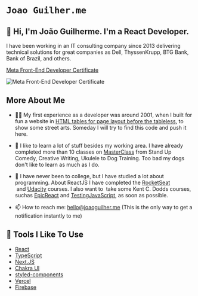 # ```Joao Guilher.me ```

👋 Hi, I'm João Guilherme. I'm a React Developer. 
--
I have been working in an IT consulting company since 2013 delivering technical solutions for great companies as Dell, ThyssenKrupp, BTG Bank, Bank of Brazil, and others.

[Meta Front-End Developer Certificate](https://www.coursera.org/account/accomplishments/specialization/certificate/DET9LZTBQBZQ)

![Meta Front-End Developer Certificate](https://images.credly.com/size/220x220/images/e91ed0b0-842b-417f-8d2f-b07535febdda/image.png)

## More About Me
- 👶🏻 My first experience  as a developer was around 2001, when I built for fun a website in [HTML tables for page layout before the tableless](https://en.wikipedia.org/wiki/Tableless_web_design), to show some street arts. Someday I will try to find this code and push it here.
- 🤪 I like to learn a lot of  stuff  besides my working area. I have already completed more than 10 classes on [MasterClass](https://masterclass.com/) from Stand Up Comedy, Creative Writing, Ukulele to Dog Training. Too bad my dogs don't like to learn as much as I do.
- 🤔 I have never  been to college, but I have studied a lot about programming. About ReactJS I have completed the [RocketSeat](https://www.rocketseat.com.br/ignite#id-3)  and [Udacity](https://www.udacity.com/course/react-nanodegree--nd019) courses. I also want to   take some Kent C. Dodds courses, suchas [EpicReact](https://epicreact.dev/) and [TestingJavaScript](https://testingjavascript.com/), as soon as possible.

- 📫 How to reach me: hello@joaoguilher.me (This is the only way to get a notification instantly to me)

## 🔧 Tools I Like To Use

- [React](https://reactjs.org/)
- [TypeScript](https://www.typescriptlang.org/)
- [Next.JS](https://nextjs.org/)
- [Chakra UI](https://chakra-ui.com/)
- [styled-components](https://styled-components.com/)
- [Vercel](https://vercel.com/)
- [Firebase](https://firebase.google.com/)
